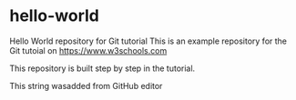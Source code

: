 # hello-world
Hello World repository for Git tutorial
This is an example repository for the Git tutoial on https://www.w3schools.com

This repository is built step by step in the tutorial.

This string wasadded from GitHub editor
